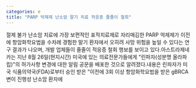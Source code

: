 ```yaml
---
categories: e
title: "PARP 억제제 난소암 말기 치료 적응증 줄줄이 철회"
---
```

절제 불가 난소암 치료에 가장 보편적인 표적치료제로 자리매김한 PARP 억제제가 이전에 항암화학요법을 수차례 경험한 말기 환자에서 오히려 사망 위험을 높일 수 있다는 연구 결과가 나오며, 개발 업체들이 줄줄이 적응증 철회 행보를 보이고 있다.아스트라제네카는 지난 8월 26일(현지시간) 미국에 있는 의료전문가들에게 "린파자(성분명 올라파립)"의 허가사항 변경에 대한 알림 공문을 배포한 것으로 알려졌다.내용은 린파자가 미국 식품의약국(FDA)로부터 승인 받은 "이전에 3회 이상 항암화학요법을 받은 gBRCA 변이 진행성 난소암 환자에